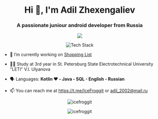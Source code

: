 <h1 align="center">Hi 👋, I'm Adil Zhexengaliev</h1>
<h3 align="center">A passionate juniour android developer from Russia</h3>


<p align="center"><img src="https://drive.google.com/file/d/1F-T5U7GUCZbpPO2CiFErrdKHpvHDChkz/view?usp=share_link" /> </p>
<p align="center"><img src="https://skillicons.dev/icons?i=kotlin,idea,java,git,github,firebase,android&perline=16" alt="Tech Stack" /> </p>

- 🔭 I’m currently working on [Shopping List](https://github.com/IceFroggit/ShoppingList)

- 👨‍💻 Study at 3rd year in St. Petersburg State Electrotechnical University "LETI" V.I. Ulyanova 

- 🗣 Languages: **Kotlin ❤️ - Java - SQL - English - Russian**

- 📫 You can reach me at https://t.me/IceFroggit or adil_2002@mail.ru

<p align="center"><img align="center" src="https://github-readme-stats.vercel.app/api?username=icefroggit&show_icons=true&locale=en" alt="icefroggit" /></p>

<p align="center"><img align="center" src="https://github-readme-streak-stats.herokuapp.com/?user=icefroggit&" alt="icefroggit" /></p>
